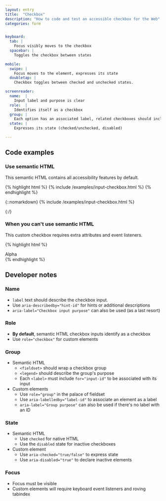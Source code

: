 ```yaml
---
layout: entry
title:  "Checkbox"
description: "How to code and test an accessible checkbox for the Web"
categories: form


keyboard:
  tab: |
    Focus visibly moves to the checkbox
  spacebar: |
    Toggles the checkbox between states

mobile:
  swipe: |
    Focus moves to the element, expresses its state
  doubletap: |
    Checkbox toggles between checked and unchecked states.

screenreader:
  name:  |
    Input label and purpose is clear
  role:  |
    Identifies itself as a checkbox
  group: |
    Each option has an associated label, related checkboxes should include a group name
  state: |
    Expresses its state (checked/unchecked, disabled)

---
```


## Code examples

### Use semantic HTML
This semantic HTML contains all accessibility features by default.

{% highlight html %}
{% include /examples/input-checkbox.html %}
{% endhighlight %}

{::nomarkdown}
<example>
{% include /examples/input-checkbox.html %}
</example>

{:/}

### When you can't use semantic HTML

This custom checkbox requires extra attributes and event listeners.

{% highlight html %}
<div role="checkbox" tabindex="0" aria-checked="true">
  Alpha
</div>
{% endhighlight %}

## Developer notes

### Name
- `label` text should describe the checkbox input.
- Use `aria-describedby="hint-id"` for hints or additional descriptions
- `aria-label="Checkbox input purpose"` can also be used (as a last resort)

### Role
- **By default**, semantic HTML checkbox inputs identify as a checkbox
- Use `role="checkbox"` for custom elements

### Group
- Semantic HTML
    - `<fieldset>` should wrap a checkbox group
    - `<legend>` should describe the group's purpose
    - Each `<label>` must include `for="input-id"` to be associated with its input
- Custom elements
    - Use `role="group"` in the palace of fieldset
    - Use `aria-labelledby="label-id"` to associate an element as a label
    - `aria-label="Group purpose"` can also be used if there's no label with an ID

### State
- Semantic HTML
    - Use `checked` for native HTML
    - Use the `disabled` state for inactive checkboxes
- Custom element
    - Use `aria-checked="true/false"` to express state
    - Use `aria-disabled="true"` to declare inactive elements

### Focus
- Focus must be visible
- Custom elements will require keyboard event listeners and roving tabindex


